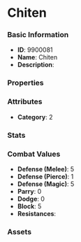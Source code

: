 # Chiten



### Basic Information

- **ID**: 9900081
- **Name**: Chiten
- **Description**: 

### Properties


### Attributes

- **Category**: 2

### Stats


### Combat Values

- **Defense (Melee)**: 5
- **Defense (Pierce)**: 1
- **Defense (Magic)**: 5
- **Parry**: 0
- **Dodge**: 0
- **Block**: 5
- **Resistances**: 

### Assets



